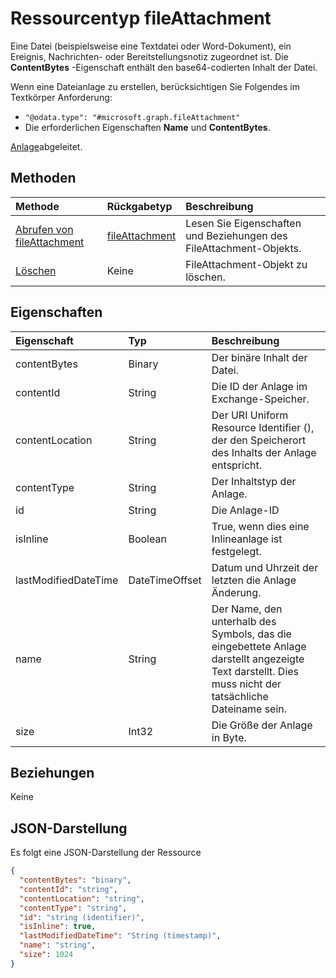 # <a name="fileattachment-resource-type"></a>Ressourcentyp fileAttachment

Eine Datei (beispielsweise eine Textdatei oder Word-Dokument), ein Ereignis, Nachrichten- oder Bereitstellungsnotiz zugeordnet ist. Die **ContentBytes** -Eigenschaft enthält den base64-codierten Inhalt der Datei.  

Wenn eine Dateianlage zu erstellen, berücksichtigen Sie Folgendes im Textkörper Anforderung:
* `"@odata.type": "#microsoft.graph.fileAttachment"`
* Die erforderlichen Eigenschaften **Name** und **ContentBytes**.

[Anlage](attachment.md)abgeleitet.

## <a name="methods"></a>Methoden

| Methode       | Rückgabetyp  |Beschreibung|
|:---------------|:--------|:----------|
|[Abrufen von fileAttachment](../api/fileattachment_get.md) | [fileAttachment](fileattachment.md) |Lesen Sie Eigenschaften und Beziehungen des FileAttachment-Objekts.|
|[Löschen](../api/attachment_delete.md) | Keine |FileAttachment-Objekt zu löschen. |


## <a name="properties"></a>Eigenschaften
| Eigenschaft     | Typ   |Beschreibung|
|:---------------|:--------|:----------|
|contentBytes|Binary|Der binäre Inhalt der Datei.|
|contentId|String|Die ID der Anlage im Exchange-Speicher.|
|contentLocation|String|Der URI Uniform Resource Identifier (), der den Speicherort des Inhalts der Anlage entspricht.|
|contentType|String|Der Inhaltstyp der Anlage.|
|id|String|Die Anlage-ID|
|isInline|Boolean|True, wenn dies eine Inlineanlage ist festgelegt.|
|lastModifiedDateTime|DateTimeOffset|Datum und Uhrzeit der letzten die Anlage Änderung.|
|name|String|Der Name, den unterhalb des Symbols, das die eingebettete Anlage darstellt angezeigte Text darstellt. Dies muss nicht der tatsächliche Dateiname sein.|
|size|Int32|Die Größe der Anlage in Byte.|

## <a name="relationships"></a>Beziehungen
Keine


## <a name="json-representation"></a>JSON-Darstellung

Es folgt eine JSON-Darstellung der Ressource

<!-- {
  "blockType": "resource",
  "optionalProperties": [

  ],
  "@odata.type": "microsoft.graph.fileAttachment"
}-->

```json
{
  "contentBytes": "binary",
  "contentId": "string",
  "contentLocation": "string",
  "contentType": "string",
  "id": "string (identifier)",
  "isInline": true,
  "lastModifiedDateTime": "String (timestamp)",
  "name": "string",
  "size": 1024
}

```

<!-- uuid: 8fcb5dbc-d5aa-4681-8e31-b001d5168d79
2015-10-25 14:57:30 UTC -->
<!-- {
  "type": "#page.annotation",
  "description": "fileAttachment resource",
  "keywords": "",
  "section": "documentation",
  "tocPath": ""
}-->
